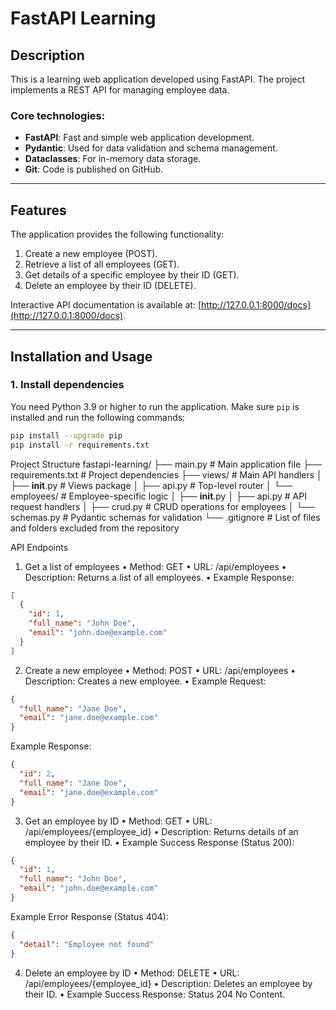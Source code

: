 # FastAPI Learning

## Description
This is a learning web application developed using FastAPI. The project implements a REST API for managing employee data.

### Core technologies:
- **FastAPI**: Fast and simple web application development.
- **Pydantic**: Used for data validation and schema management.
- **Dataclasses**: For in-memory data storage.
- **Git**: Code is published on GitHub.

---

## Features
The application provides the following functionality:
1. Create a new employee (POST).
2. Retrieve a list of all employees (GET).
3. Get details of a specific employee by their ID (GET).
4. Delete an employee by their ID (DELETE).

Interactive API documentation is available at: [http://127.0.0.1:8000/docs](http://127.0.0.1:8000/docs).

---

## Installation and Usage

### 1. Install dependencies
You need Python 3.9 or higher to run the application. Make sure `pip` is installed and run the following commands:
```bash
pip install --upgrade pip
pip install -r requirements.txt
```



Project Structure
fastapi-learning/
├── main.py                     # Main application file
├── requirements.txt            # Project dependencies
├── views/                      # Main API handlers
│   ├── __init__.py             # Views package
│   ├── api.py                  # Top-level router
│   └── employees/              # Employee-specific logic
│       ├── __init__.py
│       ├── api.py              # API request handlers
│       ├── crud.py             # CRUD operations for employees
│       └── schemas.py          # Pydantic schemas for validation
└── .gitignore                  # List of files and folders excluded from the repository


API Endpoints

1. Get a list of employees
	•	Method: GET
	•	URL: /api/employees
	•	Description: Returns a list of all employees.
	•	Example Response:
```json
[
  {
    "id": 1,
    "full_name": "John Doe",
    "email": "john.doe@example.com"
  }
]
```
2. Create a new employee
	•	Method: POST
	•	URL: /api/employees
	•	Description: Creates a new employee.
	•	Example Request:
```json
{
  "full_name": "Jane Doe",
  "email": "jane.doe@example.com"
}
```
Example Response:
```json
{
  "id": 2,
  "full_name": "Jane Doe",
  "email": "jane.doe@example.com"
}
```
3. Get an employee by ID
	•	Method: GET
	•	URL: /api/employees/{employee_id}
	•	Description: Returns details of an employee by their ID.
	•	Example Success Response (Status 200):
```json
{
  "id": 1,
  "full_name": "John Doe",
  "email": "john.doe@example.com"
}
```
Example Error Response (Status 404):
```json
{
  "detail": "Employee not found"
}
```
4. Delete an employee by ID
	•	Method: DELETE
	•	URL: /api/employees/{employee_id}
	•	Description: Deletes an employee by their ID.
	•	Example Success Response:
Status 204 No Content.

